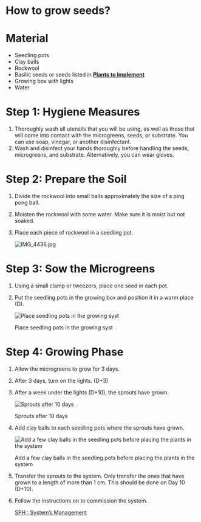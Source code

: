 # How to grow seeds?

# Material

- Seedling pots
- Clay balls
- Rockwool
- Basilic seeds or seeds listed in **[Plants to Implement](https://www.notion.so/Plants-to-implement-db5b296962184f5ea9d98efac91d8127?pvs=21)**
- Growing box with lights
- Water

# **Step 1: Hygiene Measures**

1. Thoroughly wash all utensils that you will be using, as well as those that will come into contact with the microgreens, seeds, or substrate. You can use soap, vinegar, or another disinfectant.
2. Wash and disinfect your hands thoroughly before handling the seeds, microgreens, and substrate. Alternatively, you can wear gloves.

# **Step 2: Prepare the Soil**

1. Divide the rockwool into small balls approximately the size of a ping pong ball.
2. Moisten the rockwool with some water. Make sure it is moist but not soaked.
3. Place each piece of rockwool in a seedling pot.
    
    ![IMG_4436.jpg](How%20to%20grow%20seeds%2091f0afc522a84755a5573a1e62d7ad13/IMG_4436.jpg)
    

# **Step 3: Sow the Microgreens**

1. Using a small clamp or tweezers, place one seed in each pot.
2. Put the seedling pots in the growing box and position it in a warm place (D).
    
    ![Place seedling pots in the growing syst](How%20to%20grow%20seeds%2091f0afc522a84755a5573a1e62d7ad13/A45AEE0C-C448-47E4-B624-46EFEF494496.jpeg)
    
    Place seedling pots in the growing syst
    

# **Step 4: Growing Phase**

1. Allow the microgreens to grow for 3 days.
2. After 3 days, turn on the lights. (D+3)
3. After a week under the lights  (D+10), the sprouts have grown.
    
    ![Sprouts after 10 days ](How%20to%20grow%20seeds%2091f0afc522a84755a5573a1e62d7ad13/86D1D843-C9C8-4379-A22D-295014D64A03.jpeg)
    
    Sprouts after 10 days 
    
4. Add clay balls to each seedling pots where the sprouts have grown.
    
    ![Add a few clay balls in the seedling pots before placing the plants in the system](How%20to%20grow%20seeds%2091f0afc522a84755a5573a1e62d7ad13/972F9D98-B0DA-4A4F-93EB-0C4ADD047B09.jpeg)
    
    Add a few clay balls in the seedling pots before placing the plants in the system
    
5. Transfer the sprouts to the system. Only transfer the ones that have grown to a length of more than 1 cm. This should be done on Day 10 (D+10).
6. Follow the instructions on  to commission the system. 
    
    [SPH : System’s Management](https://www.notion.so/SPH-System-s-Management-ec08e70ad106498aba008d94ecaa699e?pvs=21)